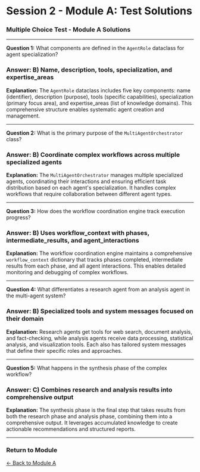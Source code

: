 # Session 2 - Module A: Test Solutions

### Multiple Choice Test - Module A Solutions

---

**Question 1:** What components are defined in the `AgentRole` dataclass for agent specialization?

### Answer: B) Name, description, tools, specialization, and expertise_areas

**Explanation:** The `AgentRole` dataclass includes five key components: name (identifier), description (purpose), tools (specific capabilities), specialization (primary focus area), and expertise_areas (list of knowledge domains). This comprehensive structure enables systematic agent creation and management.

---

**Question 2:** What is the primary purpose of the `MultiAgentOrchestrator` class?

### Answer: B) Coordinate complex workflows across multiple specialized agents

**Explanation:** The `MultiAgentOrchestrator` manages multiple specialized agents, coordinating their interactions and ensuring efficient task distribution based on each agent's specialization. It handles complex workflows that require collaboration between different agent types.

---

**Question 3:** How does the workflow coordination engine track execution progress?

### Answer: B) Uses workflow_context with phases, intermediate_results, and agent_interactions

**Explanation:** The workflow coordination engine maintains a comprehensive `workflow_context` dictionary that tracks phases completed, intermediate results from each phase, and all agent interactions. This enables detailed monitoring and debugging of complex workflows.

---

**Question 4:** What differentiates a research agent from an analysis agent in the multi-agent system?

### Answer: B) Specialized tools and system messages focused on their domain

**Explanation:** Research agents get tools for web search, document analysis, and fact-checking, while analysis agents receive data processing, statistical analysis, and visualization tools. Each also has tailored system messages that define their specific roles and approaches.

---

**Question 5:** What happens in the synthesis phase of the complex workflow?

### Answer: C) Combines research and analysis results into comprehensive output

**Explanation:** The synthesis phase is the final step that takes results from both the research phase and analysis phase, combining them into a comprehensive output. It leverages accumulated knowledge to create actionable recommendations and structured reports.

---

### Return to Module
[← Back to Module A](Session2_ModuleA_Advanced_LangChain_Patterns.md)